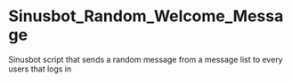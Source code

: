 # Sinusbot_Random_Welcome_Message
Sinusbot script that sends a random message from a message list to every users that logs in
